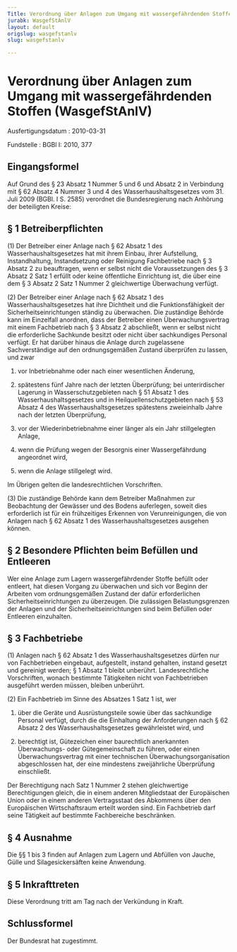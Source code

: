 ```yaml
---
Title: Verordnung über Anlagen zum Umgang mit wassergefährdenden Stoffen
jurabk: WasgefStAnlV
layout: default
origslug: wasgefstanlv
slug: wasgefstanlv

---
```


# Verordnung über Anlagen zum Umgang mit wassergefährdenden Stoffen (WasgefStAnlV)

Ausfertigungsdatum
:   2010-03-31

Fundstelle
:   BGBl I: 2010, 377

[^F774052_01_BJNR037700010]:     Die Verpflichtungen aus der Richtlinie 98/34/EG des Europäischen
    Parlaments und des Rates vom 22. Juni 1998 über ein
    Informationsverfahren auf dem Gebiet der Normen und technischen
    Vorschriften und der Vorschriften für die Dienste der
    Informationsgesellschaft (ABl. L 204 vom 21.7.1998, S. 37), die
    zuletzt durch die Richtlinie 2006/96/EG (ABl. L 363 vom 20.12.2006, S.
    81) geändert worden ist, sind beachtet worden.


## Eingangsformel

Auf Grund des § 23 Absatz 1 Nummer 5 und 6 und Absatz 2 in Verbindung
mit § 62 Absatz 4 Nummer 3 und 4 des Wasserhaushaltsgesetzes vom 31.
Juli 2009 (BGBl. I S. 2585) verordnet die Bundesregierung nach
Anhörung der beteiligten Kreise:


## § 1 Betreiberpflichten

(1) Der Betreiber einer Anlage nach § 62 Absatz 1 des
Wasserhaushaltsgesetzes hat mit ihrem Einbau, ihrer Aufstellung,
Instandhaltung, Instandsetzung oder Reinigung Fachbetriebe nach § 3
Absatz 2 zu beauftragen, wenn er selbst nicht die Voraussetzungen des
§ 3 Absatz 2 Satz 1 erfüllt oder keine öffentliche Einrichtung ist,
die über eine dem § 3 Absatz 2 Satz 1 Nummer 2 gleichwertige
Überwachung verfügt.

(2) Der Betreiber einer Anlage nach § 62 Absatz 1 des
Wasserhaushaltsgesetzes hat ihre Dichtheit und die Funktionsfähigkeit
der Sicherheitseinrichtungen ständig zu überwachen. Die zuständige
Behörde kann im Einzelfall anordnen, dass der Betreiber einen
Überwachungsvertrag mit einem Fachbetrieb nach § 3 Absatz 2
abschließt, wenn er selbst nicht die erforderliche Sachkunde besitzt
oder nicht über sachkundiges Personal verfügt. Er hat darüber hinaus
die Anlage durch zugelassene Sachverständige auf den ordnungsgemäßen
Zustand überprüfen zu lassen, und zwar

1.  vor Inbetriebnahme oder nach einer wesentlichen Änderung,


2.  spätestens fünf Jahre nach der letzten Überprüfung; bei unterirdischer
    Lagerung in Wasserschutzgebieten nach § 51 Absatz 1 des
    Wasserhaushaltsgesetzes und in Heilquellenschutzgebieten nach § 53
    Absatz 4 des Wasserhaushaltsgesetzes spätestens zweieinhalb Jahre nach
    der letzten Überprüfung,


3.  vor der Wiederinbetriebnahme einer länger als ein Jahr stillgelegten
    Anlage,


4.  wenn die Prüfung wegen der Besorgnis einer Wassergefährdung angeordnet
    wird,


5.  wenn die Anlage stillgelegt wird.



Im Übrigen gelten die landesrechtlichen Vorschriften.

(3) Die zuständige Behörde kann dem Betreiber Maßnahmen zur
Beobachtung der Gewässer und des Bodens auferlegen, soweit dies
erforderlich ist für ein frühzeitiges Erkennen von Verunreinigungen,
die von Anlagen nach § 62 Absatz 1 des Wasserhaushaltsgesetzes
ausgehen können.


## § 2 Besondere Pflichten beim Befüllen und Entleeren

Wer eine Anlage zum Lagern wassergefährdender Stoffe befüllt oder
entleert, hat diesen Vorgang zu überwachen und sich vor Beginn der
Arbeiten vom ordnungsgemäßen Zustand der dafür erforderlichen
Sicherheitseinrichtungen zu überzeugen. Die zulässigen
Belastungsgrenzen der Anlagen und der Sicherheitseinrichtungen sind
beim Befüllen oder Entleeren einzuhalten.


## § 3 Fachbetriebe

(1) Anlagen nach § 62 Absatz 1 des Wasserhaushaltsgesetzes dürfen nur
von Fachbetrieben eingebaut, aufgestellt, instand gehalten, instand
gesetzt und gereinigt werden; § 1 Absatz 1 bleibt unberührt.
Landesrechtliche Vorschriften, wonach bestimmte Tätigkeiten nicht von
Fachbetrieben ausgeführt werden müssen, bleiben unberührt.

(2) Ein Fachbetrieb im Sinne des Absatzes 1 Satz 1 ist, wer

1.  über die Geräte und Ausrüstungsteile sowie über das sachkundige
    Personal verfügt, durch die die Einhaltung der Anforderungen nach § 62
    Absatz 2 des Wasserhaushaltsgesetzes gewährleistet wird, und


2.  berechtigt ist, Gütezeichen einer baurechtlich anerkannten
    Überwachungs- oder Gütegemeinschaft zu führen, oder einen
    Überwachungsvertrag mit einer technischen Überwachungsorganisation
    abgeschlossen hat, der eine mindestens zweijährliche Überprüfung
    einschließt.



Der Berechtigung nach Satz 1 Nummer 2 stehen gleichwertige
Berechtigungen gleich, die in einem anderen Mitgliedstaat der
Europäischen Union oder in einem anderen Vertragsstaat des Abkommens
über den Europäischen Wirtschaftsraum erteilt worden sind. Ein
Fachbetrieb darf seine Tätigkeit auf bestimmte Fachbereiche
beschränken.


## § 4 Ausnahme

Die §§ 1 bis 3 finden auf Anlagen zum Lagern und Abfüllen von Jauche,
Gülle und Silagesickersäften keine Anwendung.


## § 5 Inkrafttreten

Diese Verordnung tritt am Tag nach der Verkündung in Kraft.


## Schlussformel

Der Bundesrat hat zugestimmt.

